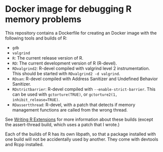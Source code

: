 Docker image for debugging R memory problems
============================================

This repository contains a Dockerfile for creating an Docker image with the following tools and builds of R:

* `gdb`
* `valgrind`
* `R`: The current release version of R.
* `RD`: The current development version of R (R-devel).
* `RDvalgrind2`: R-devel compiled with valgrind level 2 instrumentation. This should be started with `RDvalgrind2 -d valgrind`.
* `RDsan`: R-devel compiled with Address Sanitizer and Undefined Behavior Sanitizer.
* `RDstrictbarrier`: R-devel compiled with `--enable-strict-barrier`. This can be used with `gctorture(TRUE)`, or `gctorture2(1, inhibit_release=TRUE)`.
* `RDassertthread`: R-devel, with a patch that detects if memory management functions are called from the wrong thread.

See [Writing R Extensions](https://cran.r-project.org/doc/manuals/r-release/R-exts.html#Checking-memory-access) for more information about these builds (except the assert-thread build, which uses a patch that I wrote.)

Each of the builds of R has its own libpath, so that a package installed with one build will not be accidentally used by another. They come with devtools and Rcpp installed.
